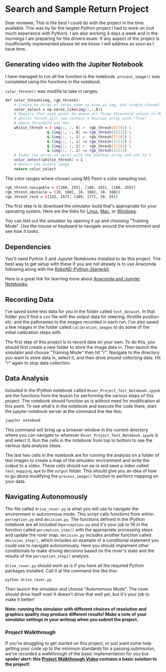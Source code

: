 # Search and Sample Return Project

Dear reviewer,
This is the best I could do with the project in the time available. This was by far the largest Python project I had to work on (not much experience with Python). I am also working 4 days a week and in the mornings I am preparing for the drivers exam.
If any aspect of the project is insufficiently implemented please let me know. I will address as soon as I have time.

## Generating video with the Jupiter Notebook
I have managed to run all the function is the notebook. `process_image()` was completed using the functions in the notebook.

`color_thresh()` was modifie to take in ranges.
```sh
def color_thresh(img, rgb_thresh):
    # Create an array of zeros same xy size as img, but single channel
    color_select = np.zeros_like(img[:,:,0])
    # Require that each pixel be above all three threshold values in RGB
    # whitin_thresh will now contain a boolean array with "True"
    # where threshold was met
    whitin_thresh = ( img[:, :, 0] >  rgb_thresh[0][0]) \
                   & (img[:, :, 0] <= rgb_thresh[0][1]) \
                   & (img[:, :, 1] >  rgb_thresh[1][0]) \
                   & (img[:, :, 1] <= rgb_thresh[1][1]) \
                   & (img[:, :, 2] >  rgb_thresh[2][0]) \
                   & (img[:, :, 2] <= rgb_thresh[2][1])
    # Index the array of zeros with the boolean array and set to 1
    color_select[whitin_thresh] = 1
    # Return the binary image
    return color_select
```
The color ranges where chosen using MS Paint-s color sampling tool.

```sh
rgb_thresh_navigable = ([160, 255], [160, 255], [160, 255])
rgb_thresh_obstacle = ([0, 160], [0, 160], [0, 160])
rgb_thresh_rock = ([132, 157], [109, 177], [0, 55])
```
The first step is to download the simulator build that's appropriate for your operating system.  Here are the links for [Linux](https://s3-us-west-1.amazonaws.com/udacity-robotics/Rover+Unity+Sims/Linux_Roversim.zip), [Mac](	https://s3-us-west-1.amazonaws.com/udacity-robotics/Rover+Unity+Sims/Mac_Roversim.zip), or [Windows](https://s3-us-west-1.amazonaws.com/udacity-robotics/Rover+Unity+Sims/Windows_Roversim.zip).  

You can test out the simulator by opening it up and choosing "Training Mode".  Use the mouse or keyboard to navigate around the environment and see how it looks.

## Dependencies
You'll need Python 3 and Jupyter Notebooks installed to do this project.  The best way to get setup with these if you are not already is to use Anaconda following along with the [RoboND-Python-Starterkit](https://github.com/ryan-keenan/RoboND-Python-Starterkit). 


Here is a great link for learning more about [Anaconda and Jupyter Notebooks](https://classroom.udacity.com/courses/ud1111)

## Recording Data
I've saved some test data for you in the folder called `test_dataset`.  In that folder you'll find a csv file with the output data for steering, throttle position etc. and the pathnames to the images recorded in each run.  I've also saved a few images in the folder called `calibration_images` to do some of the initial calibration steps with.  

The first step of this project is to record data on your own.  To do this, you should first create a new folder to store the image data in.  Then launch the simulator and choose "Training Mode" then hit "r".  Navigate to the directory you want to store data in, select it, and then drive around collecting data.  Hit "r" again to stop data collection.

## Data Analysis
Included in the IPython notebook called `Rover_Project_Test_Notebook.ipynb` are the functions from the lesson for performing the various steps of this project.  The notebook should function as is without need for modification at this point.  To see what's in the notebook and execute the code there, start the jupyter notebook server at the command line like this:

```sh
jupyter notebook
```

This command will bring up a browser window in the current directory where you can navigate to wherever `Rover_Project_Test_Notebook.ipynb` is and select it.  Run the cells in the notebook from top to bottom to see the various data analysis steps.  

The last two cells in the notebook are for running the analysis on a folder of test images to create a map of the simulator environment and write the output to a video.  These cells should run as-is and save a video called `test_mapping.mp4` to the `output` folder.  This should give you an idea of how to go about modifying the `process_image()` function to perform mapping on your data.  

## Navigating Autonomously
The file called `drive_rover.py` is what you will use to navigate the environment in autonomous mode.  This script calls functions from within `perception.py` and `decision.py`.  The functions defined in the IPython notebook are all included in`perception.py` and it's your job to fill in the function called `perception_step()` with the appropriate processing steps and update the rover map. `decision.py` includes another function called `decision_step()`, which includes an example of a conditional statement you could use to navigate autonomously.  Here you should implement other conditionals to make driving decisions based on the rover's state and the results of the `perception_step()` analysis.

`drive_rover.py` should work as is if you have all the required Python packages installed. Call it at the command line like this: 

```sh
python drive_rover.py
```  

Then launch the simulator and choose "Autonomous Mode".  The rover should drive itself now!  It doesn't drive that well yet, but it's your job to make it better!  

**Note: running the simulator with different choices of resolution and graphics quality may produce different results!  Make a note of your simulator settings in your writeup when you submit the project.**

### Project Walkthrough
If you're struggling to get started on this project, or just want some help getting your code up to the minimum standards for a passing submission, we've recorded a walkthrough of the basic implementation for you but **spoiler alert: this [Project Walkthrough Video](https://www.youtube.com/watch?v=oJA6QHDPdQw) contains a basic solution to the project!**.


